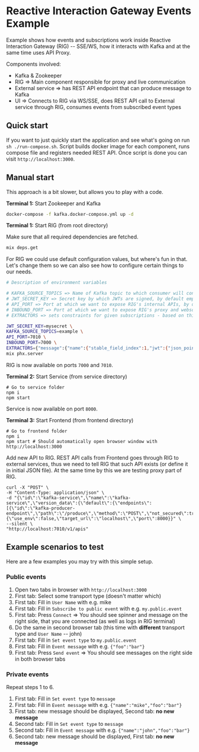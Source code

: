 # Reactive Interaction Gateway Events Example

Example shows how events and subscriptions work inside Reactive Interaction Gateway (RIG) -- SSE/WS, how it interacts with Kafka and at the same time uses API Proxy.

Components involved:

- Kafka & Zookeeper
- RIG => Main component responsible for proxy and live communication
- External service => has REST API endpoint that can produce message to Kafka
- UI => Connects to RIG via WS/SSE, does REST API call to External service through RIG, consumes events from subscribed event types

## Quick start

If you want to just quickly start the application and see what's going on run `sh ./run-compose.sh`. Script builds docker image for each component, runs compose file and registers needed REST API. Once script is done you can visit `http://localhost:3000`.

## Manual start

This approach is a bit slower, but allows you to play with a code.

**Terminal 1:** Start Zookeeper and Kafka

```sh
docker-compose -f kafka.docker-compose.yml up -d
```

**Terminal 1:** Start RIG (from root directory)

Make sure that all required dependencies are fetched.

```sh
mix deps.get
```

For RIG we could use default configuration values, but where's fun in that. Let's change them so we can also see how to configure certain things to our needs.

```sh
# Description of environment variables

# KAFKA_SOURCE_TOPICS => Name of Kafka topic to which consumer will connect, by default rig
# JWT_SECRET_KEY => Secret key by which JWTs are signed, by default empty string
# API_PORT => Port at which we want to expose RIG's internal APIs, by default 4010
# INBOUND_PORT => Port at which we want to expose RIG's proxy and websocket/sse communication, by default 4000
# EXTRACTORS => sets constraints for given subscriptions - based on this RIG can use private event communication and decide where to route events

JWT_SECRET_KEY=mysecret \
KAFKA_SOURCE_TOPICS=example \
API_PORT=7010 \
INBOUND_PORT=7000 \
EXTRACTORS={"message":{"name":{"stable_field_index":1,"jwt":{"json_pointer":"/username"},"event":{"json_pointer":"/data/name"}}}} \
mix phx.server
```

RIG is now available on ports `7000` and `7010`.

**Terminal 2:** Start Service (from service directory)

```
# Go to service folder
npm i
npm start
```

Service is now available on port `8000`.

**Terminal 3:** Start Frontend (from frontend directory)

```
# Go to frontend folder
npm i
npm start # Should automatically open browser window with http://localhost:3000
```

Add new API to RIG. REST API calls from Frontend goes through RIG to external services, thus we need to tell RIG that such API exists (or define it in initial JSON file). At the same time by this we are testing proxy part of RIG.

```
curl -X "POST" \
-H "Content-Type: application/json" \
-d "{\"id\":\"kafka-service\",\"name\":\"kafka-service\",\"version_data\":{\"default\":{\"endpoints\":[{\"id\":\"kafka-producer-endpoint\",\"path\":\"/produce\",\"method\":\"POST\",\"not_secured\":true}]}},\"proxy\":{\"use_env\":false,\"target_url\":\"localhost\",\"port\":8000}}" \
--silent \
"http://localhost:7010/v1/apis"
```

## Example scenarios to test

Here are a few examples you may try with this simple setup.

### Public events

1. Open two tabs in browser with `http://localhost:3000`
1. First tab: Select some transport type (doesn't matter which)
1. First tab: Fill in `User Name` with e.g. mike
1. First tab: Fill in `Subscribe to public event` with e.g. `my.public.event`
1. First tab: Press `Connect` => You should see spinner and message on the right side, that you are connected (as well as logs in RIG terminal)
1. Do the same in second browser tab (this time with **different** transport type and `User Name` -- john)
1. First tab: Fill in `Set event type` to `my.public.event`
1. First tab: Fill in `Event message` with e.g. `{"foo":"bar"}`
1. First tab: Press `Send event` => You should see messages on the right side in both browser tabs

### Private events

Repeat steps 1 to 6.

1. First tab: Fill in `Set event type` to `message`
1. First tab: Fill in `Event message` with e.g. `{"name":"mike","foo":"bar"}`
1. First tab: new message should be displayed, Second tab: **no new message**
1. Second tab: Fill in `Set event type` to `message`
1. Second tab: Fill in `Event message` with e.g. `{"name":"john","foo":"bar"}`
1. Second tab: new message should be displayed, First tab: **no new message**
